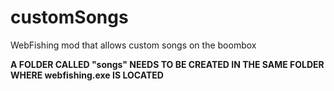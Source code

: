 # customSongs
WebFishing mod that allows custom songs on the boombox

**A FOLDER CALLED "songs" NEEDS TO BE CREATED IN THE SAME FOLDER WHERE webfishing.exe IS LOCATED**
